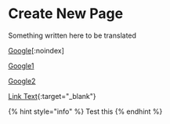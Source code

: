 # Create New Page

Something written here to be translated


[Google](https://www.google.com)[:noindex]

[Google1](https://www.google.com "{rel='noindex'}")

[Google2](https://www.google.com "zh {rel='noindex'}")

[Link Text](https://www.example.com){:target="_blank"}

{% hint style="info" %}
Test this&#x20;
{% endhint %}







